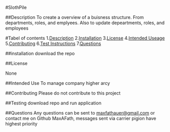 #SlothPile

##Description
To create a overview of a buisness structure. From departments, roles, and emplyees. Also to update depeartments, roles, and employees

#Tabel of contents
1.[Description](#description)
2.[Installation](#installation)
3.[License](#ulicense)
4.[Intended Useage](#useage)
5.[Contributing](#contributing)
6.[Test Instructions](#testing)
7.[Questions](#questions)


##installation
download the repo

##License

None

##Intended Use
To manage company higher arcy

##Contributing
Please do not contribute to this project

##Testing
download repo and run application

##Questions
Any questions can be sent to maxfathauer@gmail.com or contact me on Github MaxAFath,
messages sent via carrier pigion have highest priority
